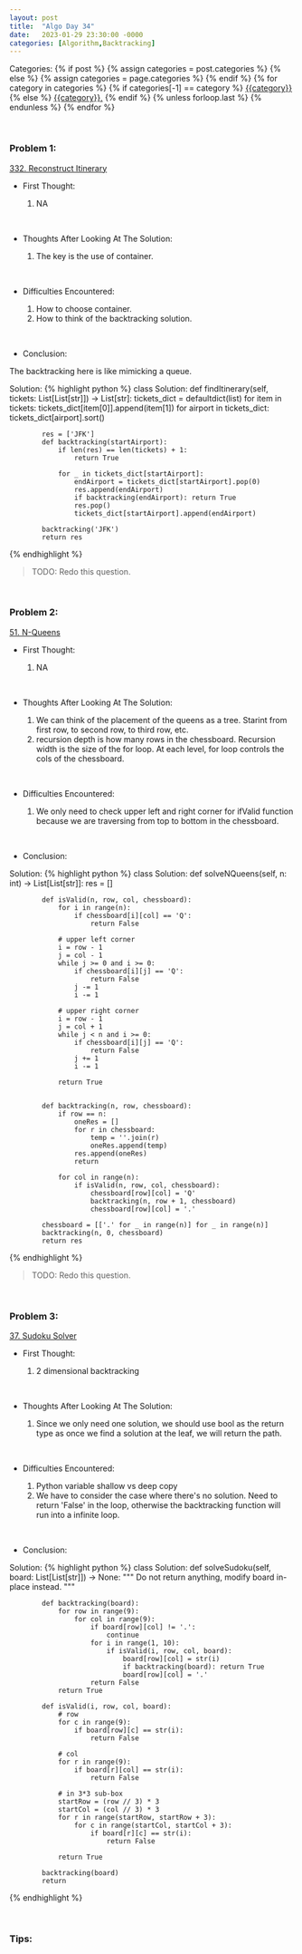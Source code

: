 ```yaml
---
layout: post
title:  "Algo Day 34"
date:   2023-01-29 23:30:00 -0000
categories: [Algorithm,Backtracking]
---
```


<div class="post-categories">
  Categories:
  {% if post %}
    {% assign categories = post.categories %}
  {% else %}
    {% assign categories = page.categories %}
  {% endif %}
  {% for category in categories %}
    {% if categories[-1] == category %}
        <a href="{{site.baseurl}}/categories/#{{category|slugize}}">{{category}}</a>
    {% else %}
        <a href="{{site.baseurl}}/categories/#{{category|slugize}}">{{category}},</a>
    {% endif %}
  {% unless forloop.last %}&nbsp;{% endunless %}
  {% endfor %}
</div>

&nbsp;


### Problem 1:

[332. Reconstruct Itinerary](https://leetcode.com/problems/reconstruct-itinerary/)

* First Thought:

  1. NA


&nbsp;

* Thoughts After Looking At The Solution:

  1. The key is the use of container.

&nbsp;

* Difficulties Encountered:

  1. How to choose container.
  2. How to think of the backtracking solution.

&nbsp;

* Conclusion:

The backtracking here is like mimicking a queue.

Solution:
  {% highlight python %}
    class Solution:
        def findItinerary(self, tickets: List[List[str]]) -> List[str]:
            tickets_dict = defaultdict(list)
            for item in tickets:
                tickets_dict[item[0]].append(item[1])
            for airport in tickets_dict: tickets_dict[airport].sort()

            res = ['JFK']
            def backtracking(startAirport):
                if len(res) == len(tickets) + 1:
                    return True
                
                for _ in tickets_dict[startAirport]:
                    endAirport = tickets_dict[startAirport].pop(0)
                    res.append(endAirport)
                    if backtracking(endAirport): return True
                    res.pop()
                    tickets_dict[startAirport].append(endAirport)
            
            backtracking('JFK')
            return res
  {% endhighlight %}

>TODO: Redo this question.

&nbsp;

### Problem 2:

[51. N-Queens](https://leetcode.com/problems/n-queens/)

* First Thought:

  1. NA

&nbsp;

* Thoughts After Looking At The Solution:

  1. We can think of the placement of the queens as a tree. Starint from first row, to second row, to third row, etc.
  2. recursion depth is how many rows in the chessboard. Recursion width is the size of the for loop. At each level, for loop controls the cols of the chessboard.

&nbsp;

* Difficulties Encountered:

  1. We only need to check upper left and right corner for ifValid function because we are traversing from top to bottom in the chessboard.

&nbsp;

* Conclusion:

Solution:
  {% highlight python %}
    class Solution:
        def solveNQueens(self, n: int) -> List[List[str]]:
            res = []

            def isValid(n, row, col, chessboard):
                for i in range(n):
                    if chessboard[i][col] == 'Q':
                        return False
                
                # upper left corner
                i = row - 1
                j = col - 1
                while j >= 0 and i >= 0:
                    if chessboard[i][j] == 'Q':
                        return False
                    j -= 1
                    i -= 1
                
                # upper right corner
                i = row - 1
                j = col + 1
                while j < n and i >= 0:
                    if chessboard[i][j] == 'Q':
                        return False
                    j += 1
                    i -= 1
                
                return True


            def backtracking(n, row, chessboard):
                if row == n:
                    oneRes = []
                    for r in chessboard:
                        temp = ''.join(r)
                        oneRes.append(temp)
                    res.append(oneRes)
                    return 
                
                for col in range(n):
                    if isValid(n, row, col, chessboard):
                        chessboard[row][col] = 'Q'
                        backtracking(n, row + 1, chessboard)
                        chessboard[row][col] = '.'
            
            chessboard = [['.' for _ in range(n)] for _ in range(n)]
            backtracking(n, 0, chessboard)
            return res
  {% endhighlight %}


>TODO: Redo this question.

&nbsp;

### Problem 3:

[37. Sudoku Solver](https://leetcode.com/problems/sudoku-solver/)

* First Thought:

  1. 2 dimensional backtracking

&nbsp;

* Thoughts After Looking At The Solution:

  1. Since we only need one solution, we should use bool as the return type as once we find a solution at the leaf, we will return the path.

&nbsp;

* Difficulties Encountered:

  1. Python variable shallow vs deep copy
  2. We have to consider the case where there's no solution. Need to return 'False' in the loop, otherwise the backtracking function will run into a infinite loop.

&nbsp;

* Conclusion:

Solution:
  {% highlight python %}
    class Solution:
        def solveSudoku(self, board: List[List[str]]) -> None:
            """
            Do not return anything, modify board in-place instead.
            """

            def backtracking(board):
                for row in range(9):
                    for col in range(9):
                        if board[row][col] != '.':
                            continue
                        for i in range(1, 10):
                            if isValid(i, row, col, board):
                                board[row][col] = str(i)
                                if backtracking(board): return True
                                board[row][col] = '.'
                        return False
                return True

            def isValid(i, row, col, board):
                # row
                for c in range(9):
                    if board[row][c] == str(i):
                        return False
                    
                # col
                for r in range(9):
                    if board[r][col] == str(i):
                        return False
                    
                # in 3*3 sub-box
                startRow = (row // 3) * 3
                startCol = (col // 3) * 3
                for r in range(startRow, startRow + 3):
                    for c in range(startCol, startCol + 3):
                        if board[r][c] == str(i):
                            return False

                return True

            backtracking(board)
            return
  {% endhighlight %}

&nbsp;

### Tips:

